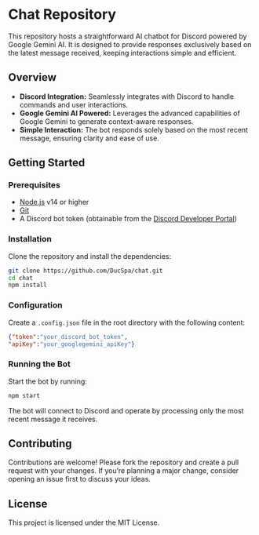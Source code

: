 # Chat Repository
This repository hosts a straightforward AI chatbot for Discord powered by Google Gemini AI. It is designed to provide responses exclusively based on the latest message received, keeping interactions simple and efficient.

## Overview
- **Discord Integration:** Seamlessly integrates with Discord to handle commands and user interactions.
- **Google Gemini AI Powered:** Leverages the advanced capabilities of Google Gemini to generate context-aware responses.
- **Simple Interaction:** The bot responds solely based on the most recent message, ensuring clarity and ease of use.

## Getting Started

### Prerequisites
- [Node.js](https://nodejs.org/) v14 or higher
- [Git](https://git-scm.com/)
- A Discord bot token (obtainable from the [Discord Developer Portal](https://discord.com/developers/applications))

### Installation
Clone the repository and install the dependencies:

```bash
git clone https://github.com/DucSpa/chat.git
cd chat
npm install
```

### Configuration
Create a `.config.json` file in the root directory with the following content:

```json
{"token":"your_discord_bot_token",
"apiKey":"your_googlegemini_apiKey"}
```

### Running the Bot
Start the bot by running:

```bash
npm start
```

The bot will connect to Discord and operate by processing only the most recent message it receives.

## Contributing
Contributions are welcome! Please fork the repository and create a pull request with your changes. If you’re planning a major change, consider opening an issue first to discuss your ideas.

## License
This project is licensed under the MIT License.
